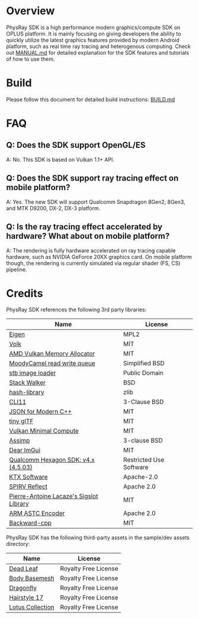 # Overview

PhysRay SDK is a high performance modern graphics/compute SDK on OPLUS platform. It is mainly focusing on giving developers the ability to quickly utilize
the latest graphics features provided by modern Android platform, such as real time ray tracing and heterogenous computing.
Check out [MANUAL.md](doc/MANUAL.md) for detailed explanation for the SDK features and tutorials of how to use them.

# Build

Please follow this document for detailed build instructions: [BUILD.md](doc/BUILD.md)

# FAQ

## Q: Does the SDK support OpenGL/ES
A: No. This SDK is based on Vulkan 1.1+ API.

## Q: Does the SDK support ray tracing effect on mobile platform?
A: Yes. The new SDK will support Qualcomm Snapdragon 8Gen2, 8Gen3, and MTK D9200, DX-2, DX-3 platform. 

## Q: Is the ray tracing effect accelerated by hardware? What about on mobile platform?
A: The rendering is fully hardware accelerated on ray tracing capable hardware, such as NVIDIA GeForce 20XX graphics card. On mobile platform though, the
   rendering is currently simulated via regular shader (FS, CS) pipeline.

# Credits

PhysRay SDK references the following 3rd party libraries:

| Name | License |
| ---- | ------- |
| [Eigen](https://eigen.tuxfamily.org/) | MPL2 |
| [Volk](https://github.com/zeux/volk) | MIT |
| [AMD Vulkan Memory Allocator](https://gpuopen.com/vulkan-memory-allocator/) | MIT |
| [MoodyCamel read write queue](https://github.com/cameron314/readerwriterqueue) | Simplified BSD |
| [stb image loader](https://github.com/nothings/stb/blob/master/stb_image.h) | Public Domain |
| [Stack Walker](https://github.com/JochenKalmbach/StackWalker) | BSD |
| [hash-library](https://github.com/stbrumme/hash-library)| zlib |
| [CLI11](https://github.com/CLIUtils/CLI11) | 3-Clause BSD |
| [JSON for Modern C++](https://github.com/nlohmann/json) | MIT |
| [tiny glTF](https://github.com/syoyo/tinygltf) | MIT |
| [Vulkan Minimal Compute](https://github.com/Erkaman/vulkan_minimal_compute) | MIT |
| [Assimp](https://www.assimp.org/) | 3-clause BSD |
| [Dear ImGui](https://github.com/ocornut/imgui) | MIT |
| [Qualcomm Hexagon SDK: v4.x (4.5.03)](https://developer.qualcomm.com/software/hexagon-dsp-sdk/tools) | Restricted Use Software |
| [KTX Software](https://github.com/KhronosGroup/KTX-Software) | Apache-2.0 |
| [SPIRV Reflect](https://github.com/KhronosGroup/SPIRV-Reflect) | Apache 2.0 |
| [Pierre-Antoine Lacaze's Sigslot Library](https://github.com/palacaze/sigslot) | MIT |
| [ARM ASTC Encoder](https://github.com/ARM-software/astc-encoder) | Apache 2.0 |
| [Backward-cpp](https://github.com/bombela/backward-cpp) | MIT |

PhysRay SDK has the following third-party assets in the sample/dev assets directory:

| Name | License |
| ---- | ------- |
| [Dead Leaf](https://www.cgtrader.com/free-3d-models/plant/leaf/dead-leaf) | Royalty Free License |
| [Body Basemesh](https://www.cgtrader.com/3d-models/character/child/girl-basemesh-rigged) | Royalty Free License |
| [Dragonfly](https://www.cgtrader.com/3d-models/animals/insect/animated-dragonfly) | Royalty Free License |
| [Hairstyle 17](https://www.cgtrader.com/3d-models/character/woman/girl-hair-style-17) | Royalty Free License |
| [Lotus Collection](https://www.cgtrader.com/3d-models/plant/flower/3d-flower-collection-vol07-lotus) | Royalty Free License |
